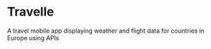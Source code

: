 # Travelle
A travel mobile app displaying weather and flight data for countries in Europe using APIs
